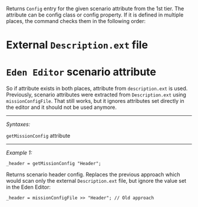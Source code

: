 Returns `Config` entry for the given scenario attribute from the 1st tier. The attribute can be config class or config property. If it is defined in multiple places, the command checks them in the following order:
# External ``Description.ext`` file
# `Eden Editor` scenario attribute
So if attribute exists in both places, attribute from `description.ext` is used. Previously, scenario attributes were extracted from `Description.ext` using `missionConfigFile`. That still works, but it ignores attributes set directly in the editor and it should not be used anymore.


---
*Syntaxes:*

`getMissionConfig` attribute

---
*Example 1:*

```sqf
_header = getMissionConfig "Header";
```
Returns scenario header config. Replaces the previous approach which would scan only the external `Description.ext` file, but ignore the value set in the Eden Editor:

```sqf
_header = missionConfigFile >> "Header"; // Old approach
```